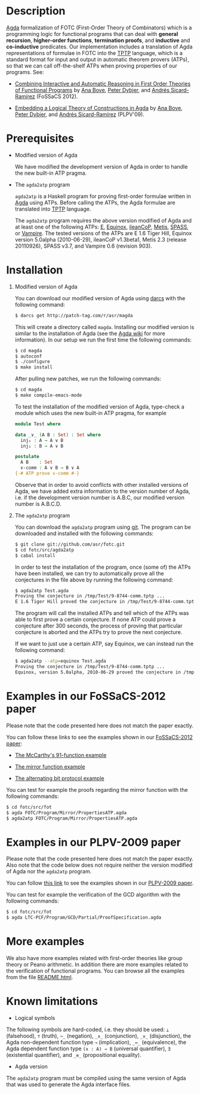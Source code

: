 # Description

[Agda](http://wiki.portal.chalmers.se/agda/pmwiki.php) formalization
of FOTC (First-Order Theory of Combinators) which is a programming
logic for functional programs that can deal with **general
recursion**, **higher-order functions**, **termination proofs**, and
**inductive** and **co-inductive** predicates. Our implementation
includes a translation of Agda representations of formulae in FOTC
into the [TPTP](http://www.cs.miami.edu/~tptp/) language, which is a
standard format for input and output in automatic theorem provers
(ATPs), so that we can call off-the-shelf ATPs when proving properties
of our programs. See:

* [Combining Interactive and Automatic Reasoning in First Order
  Theories of Functional
  Programs](http://www1.eafit.edu.co/asicard/publications-talks/proceedings_abstracts.html#Bove-Dybjer-SicardRamirez-2012)
  by [Ana Bove](http://www.cse.chalmers.se/~bove/), [Peter
  Dybjer](http://www.cse.chalmers.se/~peterd/), and [Andrés
  Sicard-Ramírez](http://www1.eafit.edu.co/asicard/) (FoSSaCS 2012).

* [Embedding a Logical Theory of Constructions in
  Agda](http://www1.eafit.edu.co/asicard/publications-talks/2009_abstracts.html#Bove-Dybjer-SicardRamirez-2009)
  by [Ana Bove](http://www.cse.chalmers.se/~bove/), [Peter
  Dybjer](http://www.cse.chalmers.se/~peterd/), and [Andrés
  Sicard-Ramírez](http://www1.eafit.edu.co/asicard/) (PLPV'09).

# Prerequisites

* Modified version of Agda

   We have modified the development version of Agda in order to handle
   the new built-in ATP pragma.

* The `agda2atp` program

  `agda2atp` is a Haskell program for proving first-order formulae
  written in [Agda](http://wiki.portal.chalmers.se/agda/pmwiki.php)
  using ATPs. Before calling the ATPs, the Agda formulae are
  translated into [TPTP](http://www.cs.miami.edu/~tptp/) language.

  The `agda2atp` program requires the above version modified of Agda
  and at least one of the following ATPs:
  [E](http://www4.informatik.tu-muenchen.de/~schulz/WORK/eprover.html),
  [Equinox](http://www.cse.chalmers.se/~koen/code/),
  [ileanCoP](http://www.leancop.de/ileancop/index.html),
  [Metis](http://www.gilith.com/software/metis/),
  [SPASS](http://www.spass-prover.org/), or
  [Vampire](http://www.vprover.org/). The tested versions of the ATPs
  are E 1.6 Tiger Hill, Equinox version 5.0alpha (2010-06-29),
  ileanCoP v1.3beta1, Metis 2.3 (release 20110926), SPASS v3.7, and
  Vampire 0.6 (revision 903).

# Installation

1. Modified version of Agda

   You can download our modified version of Agda using
   [darcs](http://darcs.net/) with the following command:

   ````bash
   $ darcs get http://patch-tag.com/r/asr/magda
   ````

   This will create a directory called `magda`. Installing our
   modified version is similar to the installation of Agda (see the
   [Agda wiki](http://wiki.portal.chalmers.se/agda/pmwiki.php) for
   more information). In our setup we run the first time the following
   commands:

   ````bash
   $ cd magda
   $ autoconf
   $ ./configure
   $ make install
   ````
   After pulling new patches, we run the following commands:

   ````bash
   $ cd magda
   $ make compile-emacs-mode
   ````

   To test the installation of the modified version of Agda, type-check
   a module which uses the new built-in ATP pragma, for example

   ````Agda
   module Test where

   data _∨_ (A B : Set) : Set where
     inj₁ : A → A ∨ B
     inj₂ : B → A ∨ B

   postulate
     A B    : Set
     ∨-comm : A ∨ B → B ∨ A
   {-# ATP prove ∨-comm #-}
   ````

   Observe that in order to avoid conflicts with other installed
   versions of Agda, we have added extra information to the version
   number of Agda, i.e. if the development version number is A.B.C,
   our modified version number is A.B.C.D.

2. The `agda2atp` program

   You can download the `agda2atp` program using
   [git](http://git-scm.com/). The program can be downloaded and
   installed with the following commands:

   ````bash
   $ git clone git://github.com/asr/fotc.git
   $ cd fotc/src/agda2atp
   $ cabal install
   ````

   In order to test the installation of the program, once (some of)
   the ATPs have been installed, we can try to automatically prove
   all the conjectures in the file above by running the following
   command:

   ````bash
   $ agda2atp Test.agda
   Proving the conjecture in /tmp/Test/9-8744-comm.tptp ...
   E 1.6 Tiger Hill proved the conjecture in /tmp/Test/9-8744-comm.tptp
   ````

   The program will call the installed ATPs and tell which of the ATPs
   was able to first prove a certain conjecture. If none ATP could
   prove a conjecture after 300 seconds, the process of proving that
   particular conjecture is aborted and the ATPs try to prove the next
   conjecture.

   If we want to just use a certain ATP, say Equinox, we can instead
   run the following command:

   ````bash
   $ agda2atp --atp=equinox Test.agda
   Proving the conjecture in /tmp/Test/9-8744-comm.tptp ...
   Equinox, version 5.0alpha, 2010-06-29 proved the conjecture in /tmp/Test/9-8744-comm.tptp
   ````

# Examples in our FoSSaCS-2012 paper

Please note that the code presented here does not match the paper
exactly.

You can follow these links to see the examples shown in our
[FoSSaCS-2012
paper](http://www1.eafit.edu.co/asicard/publications-talks/proceedings_abstracts.html#Bove-Dybjer-SicardRamirez-2012):

* [The McCarthy's 91-function
  example](http://www1.eafit.edu.co/asicard/code/thesis/fotc/fot/FOTC.Program.McCarthy91.PropertiesATP.html)

* [The mirror function
   example](http://www1.eafit.edu.co/asicard/code/thesis/fotc/fot/FOTC.Program.Mirror.PropertiesATP.html)

* [The alternating bit protocol
   example](http://www1.eafit.edu.co/asicard/code/thesis/fotc/fot/FOTC.Program.ABP.ProofSpecificationATP.html)

You can test for example the proofs regarding the mirror function with
the following commands:

````bash
$ cd fotc/src/fot
$ agda FOTC/Program/Mirror/PropertiesATP.agda
$ agda2atp FOTC/Program/Mirror/PropertiesATP.agda
````

# Examples in our PLPV-2009 paper

Please note that the code presented here does not match the paper
exactly. Also note that the code below does not require neither the
version modified of Agda nor the `agda2atp` program.

You can follow [this
link](http://www1.eafit.edu.co/asicard/code/thesis/fotc/fot/LTC-PCF.README.html)
to see the examples shown in our [PLPV-2009
paper](http://www1.eafit.edu.co/asicard/publications-talks/2009_abstracts.html#Bove-Dybjer-SicardRamirez-2009).

You can test for example the verification of the GCD algorithm with
the following commands:

````bash
$ cd fotc/src/fot
$ agda LTC-PCF/Program/GCD/Partial/ProofSpecification.agda
````

# More examples

We also have more examples related with first-order theories like
group theory or Peano arithmetic. In addition there are more examples
related to the verification of functional programs. You can browse all
the examples from the file
[README.html](http://www1.eafit.edu.co/asicard/code/thesis/fotc/fot/README.html).

# Known limitations

* Logical symbols

The following symbols are hard-coded, i.e. they should be used: `⊥`
(falsehood), `⊤` (truth), `¬_` (negation), `_∧_` (conjunction), `_∨_`
(disjunction), the Agda non-dependent function type `→` (implication),
`_↔_` (equivalence), the Agda dependent function type `(x : A) → B`
(universal quantifier), `∃` (existential quantifier), and `_≡_`
(propositional equality).

* Agda version

The `agda2atp` program must be compiled using the same version of Agda that
was used to generate the Agda interface files.
